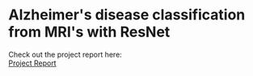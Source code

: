 # Alzheimer's disease classification from MRI's with ResNet

Check out the project report here: <br>
[Project Report](https://github.com/markuslahde/brain_mri_alzheimers_disease_classification/blob/master/Alzheimers_disease_diagnosis_with_different_ResNet_sizes.pdf)
